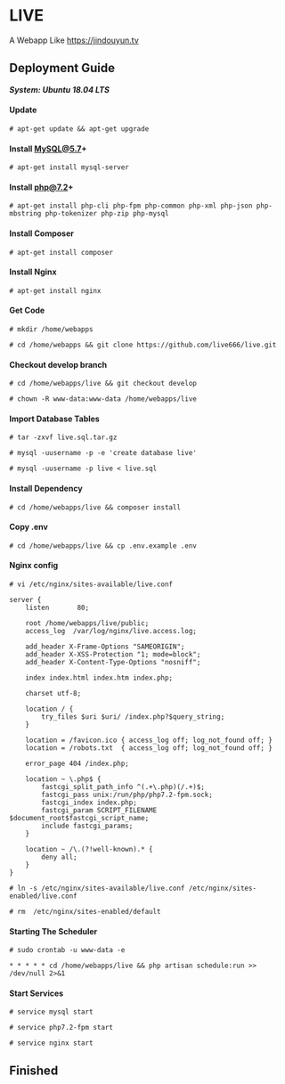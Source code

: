 # LIVE

A Webapp Like https://jindouyun.tv

## Deployment Guide

***System: Ubuntu 18.04 LTS***

#### Update
`# apt-get update && apt-get upgrade`

#### Install MySQL@5.7+
`# apt-get install mysql-server`

#### Install php@7.2+
`# apt-get install php-cli php-fpm php-common php-xml php-json php-mbstring php-tokenizer php-zip php-mysql`

#### Install Composer
`# apt-get install composer`

#### Install Nginx
`# apt-get install nginx`

#### Get Code
`# mkdir /home/webapps`

`# cd /home/webapps && git clone https://github.com/live666/live.git`

#### Checkout develop branch
`# cd /home/webapps/live && git checkout develop`

`# chown -R www-data:www-data /home/webapps/live`

#### Import Database Tables
`# tar -zxvf live.sql.tar.gz`

`# mysql -uusername -p -e 'create database live'`

`# mysql -uusername -p live < live.sql`

#### Install Dependency
`# cd /home/webapps/live && composer install`

#### Copy .env
`# cd /home/webapps/live && cp .env.example .env`

#### Nginx config
`# vi /etc/nginx/sites-available/live.conf`

```
server {
    listen       80;

    root /home/webapps/live/public;
    access_log  /var/log/nginx/live.access.log;

    add_header X-Frame-Options "SAMEORIGIN";
    add_header X-XSS-Protection "1; mode=block";
    add_header X-Content-Type-Options "nosniff";

    index index.html index.htm index.php;

    charset utf-8;

    location / {
        try_files $uri $uri/ /index.php?$query_string;
    }

    location = /favicon.ico { access_log off; log_not_found off; }
    location = /robots.txt  { access_log off; log_not_found off; }

    error_page 404 /index.php;

    location ~ \.php$ {
        fastcgi_split_path_info ^(.+\.php)(/.+)$;
        fastcgi_pass unix:/run/php/php7.2-fpm.sock;
        fastcgi_index index.php;
        fastcgi_param SCRIPT_FILENAME $document_root$fastcgi_script_name;
        include fastcgi_params;
    }
 
    location ~ /\.(?!well-known).* {
        deny all;
    }
}
```

`# ln -s /etc/nginx/sites-available/live.conf /etc/nginx/sites-enabled/live.conf`

`# rm  /etc/nginx/sites-enabled/default`

#### Starting The Scheduler
`# sudo crontab -u www-data -e`

```
* * * * * cd /home/webapps/live && php artisan schedule:run >> /dev/null 2>&1
```

#### Start Services
`# service mysql start`

`# service php7.2-fpm start`

`# service nginx start`

## Finished
